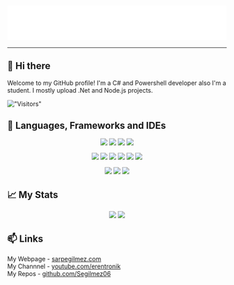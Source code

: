![Title](./title.png)

***

## 👋 Hi there
Welcome to my GitHub profile! I'm a C# and Powershell developer also I'm a student. I mostly upload .Net and Node.js projects.

!["Visitors"](https://komarev.com/ghpvc/?username=segilmez06&label=Visits "Visitors")

## 📝 Languages, Frameworks and IDEs
<p align="center">
    <img src="https://img.shields.io/badge/Visual_Studio-5C2D91?style=for-the-badge">
    <img src="https://img.shields.io/badge/Visual_Studio_Code-0078D4?style=for-the-badge">
    <img src="https://img.shields.io/badge/replit-667881?style=for-the-badge">
    <img src="https://img.shields.io/badge/Arduino_IDE-00979D?style=for-the-badge">
</p>
<p align="center">
    <img src="https://img.shields.io/badge/C%23-239120?style=for-the-badge">
    <img src="https://img.shields.io/badge/Powershell-5391FE?style=for-the-badge">
    <img src="https://img.shields.io/badge/Python-FFD43B?style=for-the-badge">
    <img src="https://img.shields.io/badge/HTML5-E34F26?style=for-the-badge">
    <img src="https://img.shields.io/badge/CSS3-1572B6?style=for-the-badge">
    <img src="https://img.shields.io/badge/JavaScript-323330?style=for-the-badge">
</p>
<p align="center">
    <img src="https://img.shields.io/badge/.NET-512BD4?style=for-the-badge">
    <img src="https://img.shields.io/badge/Node.js-339933?style=for-the-badge">
    <img src="https://img.shields.io/badge/Cordova-35434F?style=for-the-badge">
</p>
    
## 📈 My Stats

<p align="center">
    <img src="https://github-readme-stats.vercel.app/api?username=Segilmez06&show_icons=true&theme=tokyonight&layout=compact&border_radius=15" width="50%">
    <img src="https://github-readme-stats.vercel.app/api/top-langs/?username=Segilmez06&show_icons=true&theme=tokyonight&layout=compact&border_radius=15" width="42%">
</p>
    
## 📫 Links
My Webpage - <a href="https://www.sarpegilmez.com">sarpegilmez.com</a>    
My Channnel - <a href="https://www.youtube.com/channel/UCnl93Fv9NwufJhTPPe82lig">youtube.com/erentronik</a>   
My Repos - <a href="https://github.com/Segilmez06?tab=repositories">github.com/Segilmez06</a>   

<!--
**Segilmez06/Segilmez06** is a ✨ _special_ ✨ repository because its `README.md` (this file) appears on your GitHub profile.

Here are some ideas to get you started:

- 🔭 I’m currently working on ...
- 🌱 I’m currently learning ...
- 👯 I’m looking to collaborate on ...
- 🤔 I’m looking for help with ...
- 💬 Ask me about ...
- 📫 How to reach me: ...
- 😄 Pronouns: ...
- ⚡ Fun fact: ...
-->
